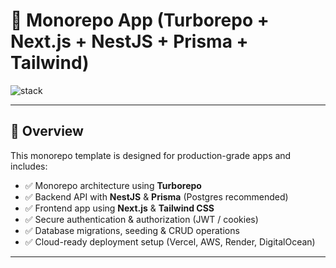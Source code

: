 # 🚀 Monorepo App (Turborepo + Next.js + NestJS + Prisma + Tailwind)

![stack](https://img.shields.io/badge/stack-Turborepo%20%7C%20Next.js%20%7C%20NestJS%20%7C%20Prisma%20%7C%20Tailwind-blue)

---

## 📌 Overview
This monorepo template is designed for production-grade apps and includes:

- ✅ Monorepo architecture using **Turborepo**  
- ✅ Backend API with **NestJS** & **Prisma** (Postgres recommended)  
- ✅ Frontend app using **Next.js** & **Tailwind CSS**  
- ✅ Secure authentication & authorization (JWT / cookies)  
- ✅ Database migrations, seeding & CRUD operations  
- ✅ Cloud-ready deployment setup (Vercel, AWS, Render, DigitalOcean)  

---
